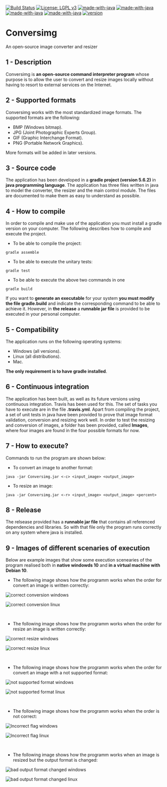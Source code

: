 [![Build Status](https://travis-ci.org/ZgzInfinity/Conversimg.svg?branch=master)](https://travis-ci.org/ZgzInfinity/Conversimg)
[![License: LGPL v3](https://img.shields.io/badge/License-LGPL%20v3-blue.svg)](https://www.gnu.org/licenses/lgpl-3.0)
[![made-with-java](https://img.shields.io/badge/Made%20with-java-e01250.svg)](https://www.java.com/es/download/)
[![made-with-java](https://img.shields.io/badge/Windows%20-compatible-1df31a.svg)](https://www.java.com/es/download/)
[![made-with-java](https://img.shields.io/badge/Mac%20-compatible-1df31a.svg)](https://www.java.com/es/download/)
[![made-with-java](https://img.shields.io/badge/Linux%20-compatible-1df31a.svg)](https://www.java.com/es/download/)
[![version](https://img.shields.io/badge/Version%20-Conversimg_1.0-FF0000.svg)](https://www.java.com/es/download/)



# Conversimg
An open-source image converter and resizer


## 1 - Description

Conversimg is **an open-source command interpreter program** whose purpose is to allow the user to convert and resize images 
locally without having to resort to external services on the Internet.


## 2 - Supported formats

Conversimg works with the most standardized image formats. The supported formats are the following:

* BMP (Windows bitmap).
* JPG (Joint Photographic Experts Group).
* GIF (Graphic Interchange Format).
* PNG (Portable Network Graphics).

More formats will be added in later versions.


## 3 - Source code

The application has been developed in a **gradle project (version 5.6.2)** in **java programming language**. The application has
three files written in java to model the converter, the resizer and the main control module. The files are documented to make 
them as easy to understand as possible.


## 4 - How to compile

In order to compile and make use of the application you must install a gradle version on your computer. The following describes 
how to compile and execute the project.

* To be able to compile the project:

```
gradle assemble
```

* To be able to execute the unitary tests:

```
gradle test
```

* To be able to execute the above two commands in one

```
gradle build
```

If you want to **generate an executable** for your system **you must modify the file gradle.build** and indicate the
corresponding command to be able to achieve it. However, in **the release** a **runnable jar file** is provided to
be executed in your personal computer.


## 5 - Compatibility 

The application runs on the following operating systems:

* Windows (all versions).
* Linux (all distributions).
* Mac.

**The only requirement is to have gradle installed**.


## 6 - Continuous integration

The application has been built, as well as its future versions using continuous integration. Travis has been used for this. The
set of tasks you have to execute are in the file **.travis.yml**. Apart from compiling the project, a set of unit tests in java
have been provided to prove that image format validation, conversion and resizing work well. In order to test the resizing and 
conversion of images, a folder has been provided, called **Images**, where four images are found in the four possible formats
for now.

## 7 - How to execute?

Commands to run the program are shown below:

* To convert an image to another format:

```
java -jar Conversimg.jar <-c> <input_image> <output_image> 

```

* To resize an image:

```
java -jar Conversimg.jar <-r> <input_image> <output_image> <percent>
```

## 8 - Release

The relsease provided has a **runnable jar file** that contains all referenced dependencies and libraries. So with that file
only the program runs correctly on any system where java is installed.


## 9 - Images of different scenaries of execution

Below are example images that show some execution scenearies of the program realised both in **native windowds 10** and **in a
virtual machine with Debian 10**.


* The following image shows how the programm works when the order for convert an image is written correctly:  

![correct conversion windows](https://i.ibb.co/T8Fvnfb/1.jpg)


![correct conversion linux](https://i.ibb.co/tbmcX4T/4.jpg)  

&nbsp;


* The following image shows how the programm works when the order for resize an image is written correctly:

![correct resize windows](https://i.ibb.co/dD9mv7z/2.jpg)


![correct resize linux](https://i.ibb.co/ynfxfGR/5.jpg)

&nbsp;


* The following image shows how the programm works when the order for convert an image with a not supported format:

![not supported format windows](https://i.ibb.co/mb9QHTw/3.jpg)


![not supported format linux](https://i.ibb.co/qCHMPz9/2.jpg)

&nbsp;


* The following image shows how the programm works when the order is not correct:

![Incorrect flag windows](https://i.ibb.co/t2zf566/3.jpg)


![Incorrect flag linux](https://i.ibb.co/vX8LDqv/0.jpg)

&nbsp;


* The following image shows how the programm works when an image is resized but the output format is changed:

![bad output format changed windows](https://i.ibb.co/d2fQSbJ/0.jpg)


![bad output format changed linux](https://i.ibb.co/SdTcJNc/0.jpg)









